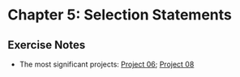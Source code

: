 # Chapter 5: Selection Statements

## Exercise Notes

- The most significant projects: [Project 06](./projects/06.c); [Project 08](./projects/08.c)